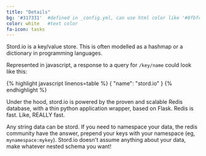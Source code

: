```yaml
---
title: "Details"
bg: '#317331'  #defined in _config.yml, can use html color like '#0fbfcf'
color: white   #text color
fa-icon: tasks
---
```



Stord.io is a key/value store. This is often modelled as a hashmap or a dictionary in programming languages.

Represented in javascript, a response to a query for `/key/name` could look like this:


{% highlight javascript linenos=table %}
{
  "name": "stord.io"
}
{% endhighlight %}

Under the hood, stord.io is powered by the proven and scalable Redis database, with a thin python application wrapper, based on Flask. Redis is fast. Like, REALLY fast.

Any string data can be stord. If you need to namespace your data, the redis community have the answer, prepend your keys with your namespace (eg, `mynamespace:mykey`). Stord.io doesn't assume anything about your data, make whatever nested schema you want!
